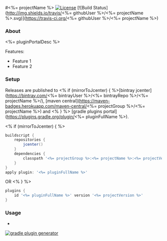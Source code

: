 #<%= projectName %>
[![License](http://img.shields.io/badge/license-MIT-blue.svg)](http://www.opensource.org/licenses/MIT)
[![Build Status](http://img.shields.io/travis/<%= githubUser %>/<%= projectName %>.svg)](https://travis-ci.org/<%= githubUser %>/<%= projectName %>)

### About

<%= pluginPortalDesc %>

Features:
* Feature 1
* Feature 2

### Setup

Releases are published to <% if (mirrorToJcenter) { %>[bintray jcenter](https://bintray.com/<%= bintrayUser %>/<%= bintrayRepo %>/<%= projectName %>/), 
[maven central](https://maven-badges.herokuapp.com/maven-central/<%= projectGroup %>/<%= projectName %>) and <% } %>
[gradle plugins portal](https://plugins.gradle.org/plugin/<%= pluginFullName %>).

<% if (mirrorToJcenter) { %>
<!---
[![JCenter](https://img.shields.io/bintray/v/<%= bintrayUser %>/<%= bintrayRepo %>/<%= projectName %>.svg?label=jcenter)](https://bintray.com/<%= bintrayUser %>/<%= bintrayRepo %>/<%= projectName %>/_latestVersion)
[![Maven Central](https://img.shields.io/maven-central/v/<%= projectGroup %>/<%= projectName %>.svg)](https://maven-badges.herokuapp.com/maven-central/<%= projectGroup %>/<%= projectName %>)
-->

```groovy
buildscript {
    repositories {
        jcenter()
    }
    dependencies {
        classpath '<%= projectGroup %>:<%= projectName %>:<%= projectVersion %>'
    }
}
apply plugin: '<%= pluginFullName %>'
```

OR <% } %>

```groovy
plugins {
    id '<%= pluginFullName %>' version '<%= projectVersion %>'
}
```

### Usage

-
[![gradle plugin generator](http://img.shields.io/badge/Powered%20by-%20Gradle%20plugin%20generator-green.svg?style=flat-square)](https://github.com/xvik/generator-gradle-plugin)
